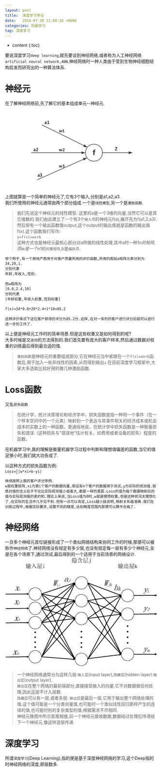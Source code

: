 ```yaml
---
layout: post
title:  深度学习导论
date:   2018-07-30 21:00:38 +0800
categories: 机器学习
tag: 深度学习
---
```



* content
{:toc}

要说深度学习`deep learning`,就先要谈到神经网络,或者称为人工神经网络`artificial neural network,ANN`.神经网络时一种人类由于受到生物神经细胞结构启发而研究出的一种算法体系.

神经元
======
在了解神经网络前,先了解它的基本组成单元--神经元.
![神经元](/styles/images/神经元.jpeg)  

上图就算是一个简单的神经元了,它有3个输入,分别是a1,a2,a3.  
我们所使用的神经元通常由两个部分组成.一个是`线性模型`,另一个是`激励函数`.

>我们先说这个神经元的线性模型.
这里的a是一个3维的向量,当然它可以是其它维数的.我们由此建立了一个有3个`输入项`的神经元f(a),展开先为f(a1,2,a3).然后带有一个输出函数值output,这个output的输出值就是函数的输出值f(x).这个函数我们写作:  
`y=f(x)=wx+b`  
这种方式也是神经元最核心部分对a所做的线性处理,其中a时一种1*n的矩阵,而w是一个n*1的`权重矩阵`,b是`偏执项`.

    举个例子,有一个房地产商用于对客户质量所用的评价函数,所用的假如a矩阵元素分别为  
    34,20,1.  
    分别代表  
    年龄,年收入,性别.  
    
    而w矩阵为  
    [0.8,2.4,10]  
    分别代表  
    [年龄权重,年收入权重,性别权重]    

    f(x)=34*0.8+20*2.4+1*10=85.2  

    这种评价体式下这位客户获得的评分为85.2分.这样,在对一系列的客户进行评分后就可以进行进一步的工作了.

以上便是神经元工作时的简单场景.但是这些权重又是如何得到的呢?  
大多时候是又`逆向`的方法得到的.我们首先要有庞大的客户样本,然后通过数据对权重的训练最后得到最合适的值.  

>`激励函数`是神经元的重要组成部分,它在神经元当中紧跟在一个`f(x)=wx+b`函数后,用于加入一些非线性的因素,从而得到输出`z`.在目前深度学习框架中,大家大多选取比较好用的哪几种激励函数.

Loss函数
=======

又名`损失函数`
>在统计学，统计决策理论和经济学中，损失函数是指一种将一个事件（在一个样本空间中的一个元素）映射到一个表达与其事件相关的经济成本或机会成本的实数上的一种函数。更通俗地说，在统计学中损失函数是一种衡量损失和错误（这种损失与“错误地”估计有关，如费用或者设备的损失）程度的函数。`

在机器学习中,我的理解是衡量机器学习过程中判断和理想值偏差的函数,当它的值足够小时,我们就大功告成了.  

以这种方式的损失函数为例:  
`Loss=∑|w*xi+b-yi|`

    继续按照上面的客户评分举例.
    w是权重矩阵,xi为第i个客户的数据向量,假设有n个客户的数据用于测试,y为实际的观测值.取绝对值的含义在于不论比实际观测值小或者大,都是一样的差距.Loss的值为每个数据映射后的值与实际观测值的差的和.理论上来说,当Loss值为0时,w就是理想权重,但是这种状况太理想化了,在实际的生活中几乎见不到.但有一点可以肯定,Loss越小就说明,映射关系越准确.我们在训练过程中,根据实际要求,设置不同的精度,达到精度范围内那便可以算作合格了.

神经网络
=======

一旦多个神经元首位链接形成了一个类似网络结构来协同工作的时候,那便可以被称作`神经网络`了.神经网络没有规定有多少层,也没有规定每一层有多少个神经元,全是在各个场景下,通过测试,最后得到的一个适用于当前场景的网络设计.
![神经网络](/styles/images/神经网络.gif) 

>一个神经网络通常分为这样几层:`输入层`(input layer),`隐藏层`(hidden layer).`输出层`(output layer).  
`输出层`在整个网络的最前端部分,直接接受输入的向量,它不对数据做任何处理,因此这层不计入层数.  
`隐藏层`可以有一层,或者多层.
`输出层`是最后一层,它用于输出整个网络处理的值,这个值可能是一个分类向量值,也可能时一个类似线性回归那样产生的连续的值,也可能时别的复杂类型的值,根据需求不尽相同.  
神经元像图中所示首尾相接,前一个神经元接收数据,数据经过处理后传递给下一个神经元,像这样逐层传递.


深度学习
=======
所谓`深度学习`(Deep Learning),指的便是基于深度神经网络的学习,这个Deep指的时神经网络的深度,即层数多.
